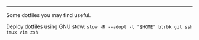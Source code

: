 ---

Some dotfiles you may find useful.

Deploy dotfiles using GNU stow: `stow -R --adopt -t "$HOME" btrbk git ssh tmux vim zsh`